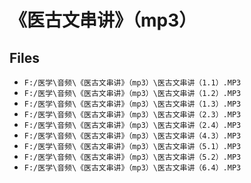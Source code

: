 # 《医古文串讲》（mp3）

## Files

- `F:/医学\音频\《医古文串讲》（mp3）\医古文串讲（1.1）.MP3`
- `F:/医学\音频\《医古文串讲》（mp3）\医古文串讲（1.2）.MP3`
- `F:/医学\音频\《医古文串讲》（mp3）\医古文串讲（1.3）.MP3`
- `F:/医学\音频\《医古文串讲》（mp3）\医古文串讲（2.3）.MP3`
- `F:/医学\音频\《医古文串讲》（mp3）\医古文串讲（2.4）.MP3`
- `F:/医学\音频\《医古文串讲》（mp3）\医古文串讲（4.3）.MP3`
- `F:/医学\音频\《医古文串讲》（mp3）\医古文串讲（5.1）.MP3`
- `F:/医学\音频\《医古文串讲》（mp3）\医古文串讲（5.2）.MP3`
- `F:/医学\音频\《医古文串讲》（mp3）\医古文串讲（6.4）.MP3`
